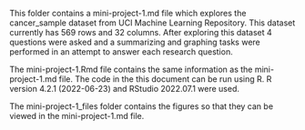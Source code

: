 This folder contains a mini-project-1.md file which explores the cancer_sample dataset from UCI Machine Learning Repository. This dataset currently has 569 rows and 32 columns. After exploring this dataset 4 questions were asked and a summarizing and graphing tasks were performed in an attempt to answer each research question.

The mini-project-1.Rmd file contains the same information as the mini-project-1.md file. The code in the this document can be run using R. R version 4.2.1 (2022-06-23) and RStudio 2022.07.1 were used.

The mini-project-1_files folder contains the figures so that they can be viewed in the mini-project-1.md file.
